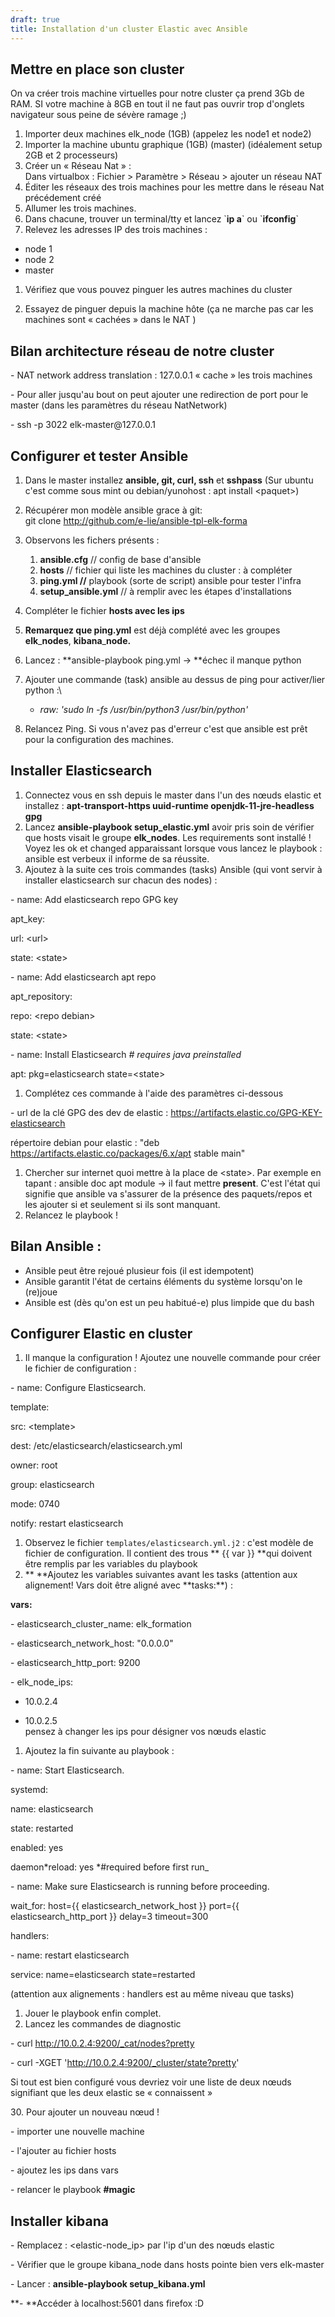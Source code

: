 ```yaml
---
draft: true
title: Installation d'un cluster Elastic avec Ansible
---
```


## Mettre en place son cluster

On va créer trois machine virtuelles pour notre cluster ça prend 3Gb de
RAM. SI votre machine à 8GB en tout il ne faut pas ouvrir trop d'onglets
navigateur sous peine de sévère ramage ;)

1.  Importer deux machines elk_node (1GB) (appelez les node1 et node2)
2.  Importer la machine ubuntu graphique (1GB) (master) (idéalement
    setup 2GB et 2 processeurs)
3.  Créer un « Réseau Nat » :\
    Dans virtualbox : Fichier \> Paramètre \> Réseau \> ajouter un
    réseau NAT
4.  Éditer les réseaux des trois machines pour les mettre dans le réseau
    Nat précédement créé
5.  Allumer les trois machines.
6.  Dans chacune, trouver un terminal/tty et lancez \`**ip a**\` ou
    \`**ifconfig**\`
7.  Relevez les adresses IP des trois machines :

- node 1
- node 2
- master

1.  Vérifiez que vous pouvez pinguer les autres machines du cluster

2.  Essayez de pinguer depuis la machine hôte (ça ne marche pas car les
    machines sont « cachées » dans le NAT )

## Bilan architecture réseau de notre cluster

\- NAT network address translation : 127.0.0.1 « cache » les trois
machines

\- Pour aller jusqu'au bout on peut ajouter une redirection de port pour
le master (dans les paramètres du réseau NatNetwork)

\- ssh -p 3022 elk-master\@127.0.0.1

## Configurer et tester Ansible

1.  Dans le master installez **ansible, git, curl, ssh** et **sshpass**
    (Sur ubuntu c'est comme sous mint ou debian/yunohost : apt install
    \<paquet\>)

2.  Récupérer mon modèle ansible grace à git:\
    git clone <http://github.com/e-lie/ansible-tpl-elk-forma>

3.  Observons les fichers présents :

    1.  **ansible.cfg** // config de base d'ansible
    2.  **hosts** // fichier qui liste les machines du cluster : à
        compléter
    3.  **ping.yml //** playbook (sorte de script) ansible pour tester
        l'infra
    4.  **setup_ansible.yml** // à remplir avec les étapes
        d'installations

4.  Compléter le fichier **hosts avec les ips**

5.  **Remarquez que ping.yml** est déjà complété avec les groupes
    **elk**\_**nodes**, **kibana**\_**node.**

6.  Lancez : **ansible-playbook ping.yml → **échec il manque python

7.  Ajouter une commande (task) ansible au dessus de ping pour
    activer/lier python :\

    - _raw: \'sudo ln -fs /usr/bin/python3 /usr/bin/python\'_

8.  Relancez Ping. Si vous n'avez pas d'erreur c'est que ansible est
    prêt pour la configuration des machines.

## Installer Elasticsearch

1.  Connectez vous en ssh depuis le master dans l'un des nœuds elastic
    et installez : **apt-transport-https uuid-runtime
    openjdk-11-jre-headless gpg**
2.  Lancez **ansible-playbook setup_elastic.yml** avoir pris soin de
    vérifier que hosts visait le groupe **elk_nodes**. Les requirements
    sont installé ! Voyez les ok et changed apparaissant lorsque vous
    lancez le playbook : ansible est verbeux il informe de sa réussite.
3.  Ajoutez à la suite ces trois commandes (tasks) Ansible (qui vont
    servir à installer elasticsearch sur chacun des nodes) :

\- name: Add elasticsearch repo GPG key

apt_key:

url: \<url\>

state: \<state\>

\- name: Add elasticsearch apt repo

apt_repository:

repo: \<repo debian\>

state: \<state\>

\- name: Install Elasticsearch _\# requires java preinstalled_

apt: pkg=elasticsearch state=\<state\>

1.  Complétez ces commande à l'aide des paramètres ci-dessous

\- url de la clé GPG des dev de elastic :
https://artifacts.elastic.co/GPG-KEY-elasticsearch

répertoire debian pour elastic : \"deb
https://artifacts.elastic.co/packages/6.x/apt stable main\"

1.  Chercher sur internet quoi mettre à la place de \<state\>. Par
    exemple en tapant : ansible doc apt module → il faut mettre
    **present**. C'est l'état qui signifie que ansible va s'assurer de
    la présence des paquets/repos et les ajouter si et seulement si ils
    sont manquant.
2.  Relancez le playbook !

## Bilan Ansible :

- Ansible peut être rejoué plusieur fois (il est idempotent)
- Ansible garantit l'état de certains éléments du système lorsqu'on le
  (re)joue
- Ansible est (dès qu'on est un peu habitué-e) plus limpide que du bash

## Configurer Elastic en cluster

1.  Il manque la configuration ! Ajoutez une nouvelle commande pour
    créer le fichier de configuration :

\- name: Configure Elasticsearch.

template:

src: \<template\>

dest: /etc/elasticsearch/elasticsearch.yml

owner: root

group: elasticsearch

mode: 0740

notify: restart elasticsearch

1.  Observez le fichier `templates/elasticsearch.yml.j2` : c'est modèle de
    fichier de configuration. Il contient des trous ** {{ var }} **qui
    doivent être remplis par les variables du playbook
2.  \*\* **Ajoutez les variables suivantes avant les tasks (attention aux
    alignement! Vars doit être aligné avec **tasks:\*\*) :

**vars:**

\- elasticsearch_cluster_name: elk_formation

\- elasticsearch_network_host: \"0.0.0.0\"

\- elasticsearch_http_port: 9200

\- elk_node_ips:

- 10.0.2.4

- 10.0.2.5\
  pensez à changer les ips pour désigner vos nœuds elastic

1.  Ajoutez la fin suivante au playbook :

\- name: Start Elasticsearch.

systemd:

name: elasticsearch

state: restarted

enabled: yes

daemon*reload: yes *\#required before first run\_

\- name: Make sure Elasticsearch is running before proceeding.

wait_for: host={{ elasticsearch_network_host }} port={{
elasticsearch_http_port }} delay=3 timeout=300

handlers:

\- name: restart elasticsearch

service: name=elasticsearch state=restarted

(attention aux alignements : handlers est au même niveau que tasks)

1.  Jouer le playbook enfin complet.
2.  Lancez les commandes de diagnostic

\- curl
[http://](http://10.0.2.4:9200/_cat/nodes?pretty)[10.0.2.4](http://10.0.2.4:9200/_cat/nodes?pretty)[:9200/\_cat/nodes?pretty](http://10.0.2.4:9200/_cat/nodes?pretty)

\- curl -XGET
\'[http://](http://10.0.2.4:9200/_cluster/state?pretty)[10.0.2.4](http://10.0.2.4:9200/_cluster/state?pretty)[:9200/\_cluster/state?pretty](http://10.0.2.4:9200/_cluster/state?pretty)\'

Si tout est bien configuré vous devriez voir une liste de deux nœuds
signifiant que les deux elastic se « connaissent »

30\. Pour ajouter un nouveau nœud !

\- importer une nouvelle machine

\- l'ajouter au fichier hosts

\- ajoutez les ips dans vars

\- relancer le playbook **\#magic**

## Installer kibana

\- Remplacez : \<elastic-node_ip\> par l'ip d'un des nœuds elastic

\- Vérifier que le groupe kibana_node dans hosts pointe bien vers
elk-master

\- Lancer : **ansible-playbook setup_kibana.yml**

**- **Accéder à localhost:5601 dans firefox :D
